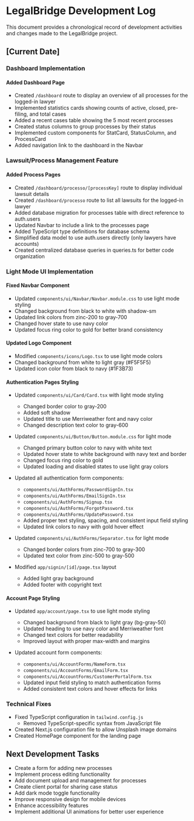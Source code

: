 # LegalBridge Development Log

This document provides a chronological record of development activities and changes made to the LegalBridge project.

## [Current Date]

### Dashboard Implementation

#### Added Dashboard Page

- Created `/dashboard` route to display an overview of all processes for the logged-in lawyer
- Implemented statistics cards showing counts of active, closed, pre-filing, and total cases
- Added a recent cases table showing the 5 most recent processes
- Created status columns to group processes by their status
- Implemented custom components for StatCard, StatusColumn, and ProcessCard
- Added navigation link to the dashboard in the Navbar

### Lawsuit/Process Management Feature

#### Added Process Pages

- Created `/dashboard/processo/[processKey]` route to display individual lawsuit details
- Created `/dashboard/processo` route to list all lawsuits for the logged-in lawyer
- Added database migration for processes table with direct reference to auth.users
- Updated Navbar to include a link to the processes page
- Added TypeScript type definitions for database schema
- Simplified data model to use auth.users directly (only lawyers have accounts)
- Created centralized database queries in queries.ts for better code organization

### Light Mode UI Implementation

#### Fixed Navbar Component

- Updated `components/ui/Navbar/Navbar.module.css` to use light mode styling
- Changed background from black to white with shadow-sm
- Updated link colors from zinc-200 to gray-700
- Changed hover state to use navy color
- Updated focus ring color to gold for better brand consistency

#### Updated Logo Component

- Modified `components/icons/Logo.tsx` to use light mode colors
- Changed background from white to light gray (#F5F5F5)
- Updated icon color from black to navy (#1F3B73)

#### Authentication Pages Styling

- Updated `components/ui/Card/Card.tsx` with light mode styling

  - Changed border color to gray-200
  - Added soft shadow
  - Updated title to use Merriweather font and navy color
  - Changed description text color to gray-600

- Updated `components/ui/Button/Button.module.css` for light mode

  - Changed primary button color to navy with white text
  - Updated hover state to white background with navy text and border
  - Changed focus ring color to gold
  - Updated loading and disabled states to use light gray colors

- Updated all authentication form components:

  - `components/ui/AuthForms/PasswordSignIn.tsx`
  - `components/ui/AuthForms/EmailSignIn.tsx`
  - `components/ui/AuthForms/Signup.tsx`
  - `components/ui/AuthForms/ForgotPassword.tsx`
  - `components/ui/AuthForms/UpdatePassword.tsx`
  - Added proper text styling, spacing, and consistent input field styling
  - Updated link colors to navy with gold hover effect

- Updated `components/ui/AuthForms/Separator.tsx` for light mode

  - Changed border colors from zinc-700 to gray-300
  - Updated text color from zinc-500 to gray-500

- Modified `app/signin/[id]/page.tsx` layout
  - Added light gray background
  - Added footer with copyright text

#### Account Page Styling

- Updated `app/account/page.tsx` to use light mode styling

  - Changed background from black to light gray (bg-gray-50)
  - Updated heading to use navy color and Merriweather font
  - Changed text colors for better readability
  - Improved layout with proper max-width and margins

- Updated account form components:
  - `components/ui/AccountForms/NameForm.tsx`
  - `components/ui/AccountForms/EmailForm.tsx`
  - `components/ui/AccountForms/CustomerPortalForm.tsx`
  - Updated input field styling to match authentication forms
  - Added consistent text colors and hover effects for links

### Technical Fixes

- Fixed TypeScript configuration in `tailwind.config.js`
  - Removed TypeScript-specific syntax from JavaScript file
- Created Next.js configuration file to allow Unsplash image domains
- Created HomePage component for the landing page

## Next Development Tasks

- Create a form for adding new processes
- Implement process editing functionality
- Add document upload and management for processes
- Create client portal for sharing case status
- Add dark mode toggle functionality
- Improve responsive design for mobile devices
- Enhance accessibility features
- Implement additional UI animations for better user experience
